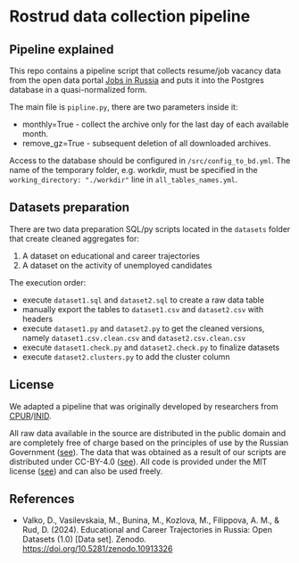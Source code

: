 # Rostrud data collection pipeline

## Pipeline explained

This repo contains a pipeline script that collects resume/job vacancy data from the open data portal [Jobs in Russia](https://trudvsem.ru/) and puts it into the Postgres database in a quasi-normalized form.

The main file is `pipline.py`, there are two parameters inside it:
* monthly=True - collect the archive only for the last day of each available month. 
* remove_gz=True - subsequent deletion of all downloaded archives.

Access to the database should be configured in `/src/config_to_bd.yml`.
The name of the temporary folder, e.g. workdir, must be specified in the `working_directory: "./workdir"` line in `all_tables_names.yml`.

## Datasets preparation

There are two data preparation SQL/py scripts located in the `datasets` folder that create cleaned aggregates for:
1) A dataset on educational and career trajectories
2) A dataset on the activity of unemployed candidates

The execution order:
- execute `dataset1.sql` and `dataset2.sql` to create a raw data table
- manually export the tables to `dataset1.csv` and `dataset2.csv` with headers
- execute `dataset1.py` and `dataset2.py` to get the cleaned versions, namely `dataset1.csv.clean.csv` and `dataset2.csv.clean.csv`
- execute `dataset1.check.py` and `dataset2.check.py` to finalize datasets
- execute `dataset2.clusters.py` to add the cluster column

## License

We adapted a pipeline that was originally developed by researchers from [CPUR](https://cpur.pro/en)/[INID](https://web.archive.org/web/20220124060237/https://www.data-in.ru/).

All raw data available in the source are distributed in the public domain and are completely free of charge based on the principles of use by the Russian Government ([see](https://github.com/tha-rc/rostrud_pipeline/blob/main/misc/protokol2016.pdf)). The data that was obtained as a result of our scripts are distributed under CC-BY-4.0 ([see](https://github.com/tha-rc/rostrud_pipeline/blob/main/misc/CC-BY-4.0.txt)). All code is provided under the MIT license ([see](https://github.com/tha-rc/rostrud_pipeline/blob/main/misc/MIT.txt)) and can also be used freely.

## References

- Valko, D., Vasilevskaia, M., Bunina, M., Kozlova, M., Filippova, A. M., & Rud, D. (2024). Educational and Career Trajectories in Russia: Open Datasets (1.0) [Data set]. Zenodo. https://doi.org/10.5281/zenodo.10913326
